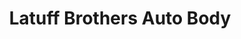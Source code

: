 ---
title: "Latuff Brothers Auto Body"
url: /st-paul/latuff-brothers-auto-body/
shop: car repair
---